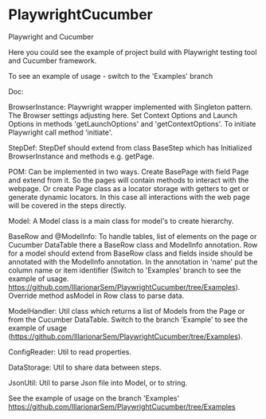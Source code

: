 # PlaywrightCucumber

Playwright and Cucumber

Here you could see the example of project build with Playwright testing tool and Cucumber framework.

To see an example of usage - switch to the 'Examples' branch

Doc:

BrowserInstance: Playwright wrapper implemented with Singleton pattern. The Browser settings adjusting here. Set Context Options and Launch Options in methods 'getLaunchOptions' and     'getContextOptions'. To initiate Playwright call method 'initiate'.

StepDef: StepDef should extend from class BaseStep which has Initialized BrowserInstance and methods e.g. getPage.

POM: Can be implemented in two ways. Create BasePage with field Page and extend from it. So the pages will contain methods to interact with the webpage. Or create Page class as a locator storage with getters to get or generate dynamic locators. In this case all interactions with the web page will be covered in the steps directly.

Model: A Model class is a main class for model's to create hierarchy.

BaseRow and @ModelInfo: To handle tables, list of elements on the page or Cucumber DataTable there a BaseRow class and ModelInfo annotation. Row for a model should extend from BaseRow class and fields inside should be annotated with the ModelInfo annotation. In the annotation in 'name' put the column name or item identifier (Switch to 'Examples' branch to see the example of usage. https://github.com/IllarionarSem/PlaywrightCucumber/tree/Examples). Override method asModel in Row class to parse data.

ModelHandler: Util class which returns a list of Models from the Page or from the Cucumber DataTable. Switch to the branch 'Example' to see the example of usage (https://github.com/IllarionarSem/PlaywrightCucumber/tree/Examples).

ConfigReader: Util to read properties.

DataStorage: Util to share data between steps.

JsonUtil: Util to parse Json file into Model, or to string.

See the example of usage on the branch 'Examples' https://github.com/IllarionarSem/PlaywrightCucumber/tree/Examples